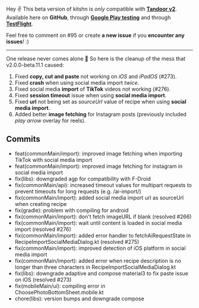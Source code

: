 Hey ✌️
This beta version of kitshn is *only* compatible with **[Tandoor v2](https://github.com/TandoorRecipes/recipes/releases/tag/2.0.0-beta-1)**.
Available here on **GitHub**, through **[Google Play testing](https://play.google.com/apps/testing/de.kitshn.android)** and through **[TestFlight](https://testflight.apple.com/join/zx1xzSMg)**.

Feel free to comment on #95 or create **a new issue** if you **encounter any issues**! :)

---

One release never comes alone 🐞
So here is the cleanup of the mess that v2.0.0-beta.11.1 caused:

1. Fixed **copy, cut and paste** not working on *iOS* and *iPadOS* (#273).
2. Fixed **crash** when using social media import *twice*.
3. Fixed social media **import** of **TikTok** videos not working (#276).
4. Fixed **session timeout** issue when using **social media import**.
5. Fixed **url** not being set as *sourceUrl* value of recipe when using **social media import**.
6. Added better **image fetching** for Instagram posts (previously included *play arrow* overlay for reels).

## Commits

- feat(commonMain/import): improved image fetching when importing TikTok with social media import
- feat(commonMain/import): improved image fetching for instagram in social media import
- fix(libs): downgraded agp for compatibility with F-Droid
- fix(commonMain/api): increased timeout values for multipart requests to prevent timeouts for long requests (e.g. /ai-import/)
- fix(commonMain/import): added social media import url as sourceUrl when creating recipe
- fix(gradle): problem with compiling for android
- fix(commonMain/import): don't fetch imageURL if blank (resolved #266)
- fix(commonMain/import): wait until content is loaded in social media import (resolved #276)
- fix(commonMain/import): added error handler to fetchAiRequestState in RecipeImportSocialMediaDialog.kt (resolved #275)
- fix(commonMain/import): improved detection of iOS platform in social media import
- fix(commonMain/import): added error when recipe description is no longer than three characters in RecipeImportSocialMediaDialog.kt
- fix(libs): downgrade adaptive and compose material3 to fix paste issue on iOS (resolved #273)
- fix(mobileMain/ui): compiling error in ChoosePhotoBottomSheet.mobile.kt
- chore(libs): version bumps and downgrade compose